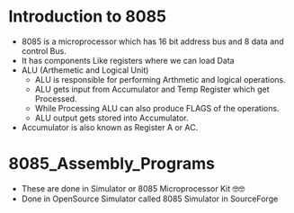 # Introduction to 8085 
- 8085 is a microprocessor which has 16 bit address bus and 8 data and control Bus.
- It has components Like registers where we can load Data
- ALU (Arthemetic and Logical Unit)
  - ALU is responsible for performing Arthmetic and logical operations.
  - ALU gets input from Accumulator and Temp Register which get Processed.
  - While Processing ALU can also produce FLAGS of the operations.
  - ALU output gets stored into Accumulator.
- Accumulator is also known as Register A or AC.
# 8085_Assembly_Programs
- These are done in Simulator or 8085 Microprocessor Kit 🤓🤓
- Done in OpenSource Simulator called 8085 Simulator in SourceForge
